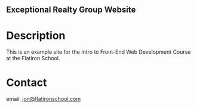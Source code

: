 Exceptional Realty Group Website
---

# Description 

This is an example site for the Intro to Front-End Web Development Course at the Flatiron School. 

# Contact

email: jon@flatironschool.com